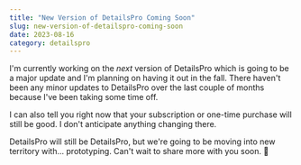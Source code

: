 ```yaml
---
title: "New Version of DetailsPro Coming Soon"
slug: new-version-of-detailspro-coming-soon
date: 2023-08-16
category: detailspro
---
```


I'm currently working on the _next_ version of DetailsPro which is going to be a major update and I'm planning on having it out in the fall. There haven't been any minor updates to DetailsPro over the last couple of months because I've been taking some time off.

I can also tell you right now that your subscription or one-time purchase will still be good. I don't anticipate anything changing there.

DetailsPro will still be DetailsPro, but we're going to be moving into new territory with... prototyping. Can't wait to share more with you soon. 🎉
